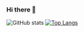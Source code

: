 ### Hi there 👋

<!--
**mcohen2000/mcohen2000** is a ✨ _special_ ✨ repository because its `README.md` (this file) appears on your GitHub profile.

Here are some ideas to get you started:

- 🔭 I’m currently working on ...
- 🌱 I’m currently learning ...
- 👯 I’m looking to collaborate on ...
- 🤔 I’m looking for help with ...
- 💬 Ask me about ...
- 📫 How to reach me: ...
- 😄 Pronouns: ...
- ⚡ Fun fact: ...
-->


![GitHub stats](https://github-readme-stats.vercel.app/api?username=mcohen2000&theme=tokyonight&show_icons=true)
[![Top Langs](https://github-readme-stats.vercel.app/api/top-langs/?username=mcohen2000&layout=compact)](https://github.com/mcohen2000/github-readme-stats)
